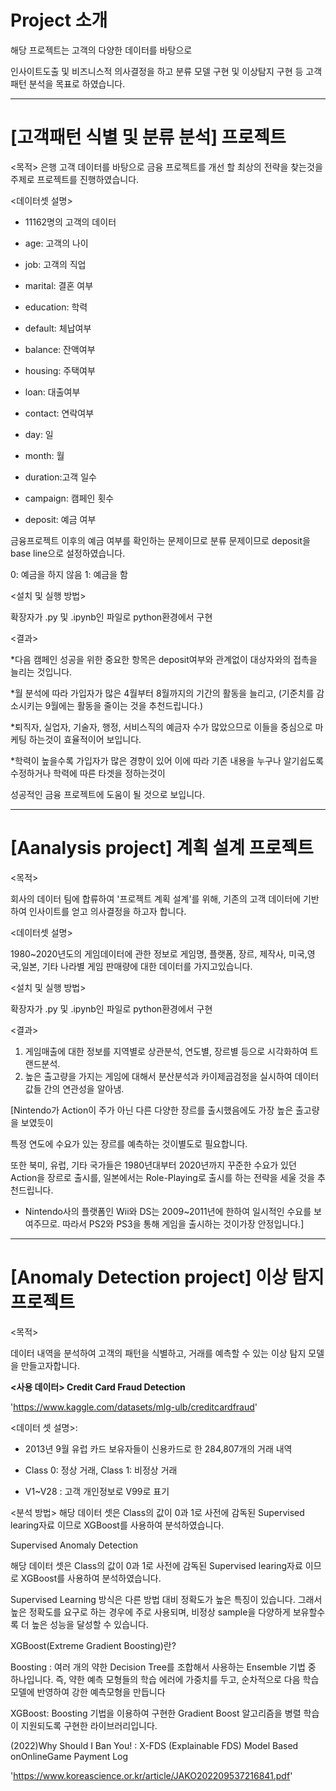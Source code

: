 # Project 소개

해당 프로젝트는 고객의 다양한 데이터를 바탕으로

인사이트도출 및 비즈니스적 의사결정을 하고 분류 모델 구현 및 이상탐지 구현 등 고객 패턴 분석을 목표로 하였습니다.


----------------------------------------------------------------------------------------------------------------------------------------------
 # [고객패턴 식별 및 분류 분석] 프로젝트

<목적> 은행 고객 데이터를 바탕으로 금융 프로젝트를 개선 할 최상의 전략을 찾는것을 주제로 프로젝트를 진행하였습니다.

<데이터셋 설명> 

- 11162명의 고객의 데이터

- age: 고객의 나이
- job: 고객의 직업 
-	marital: 결혼 여부
- education: 학력
- default: 체납여부
-	balance: 잔액여부
- housing: 주택여부
- loan: 대출여부
-	contact: 연락여부
-	day: 일
-	month: 월	
- duration:고객 일수
- campaign: 캠페인 횟수
-	deposit: 예금 여부


금융프로젝트 이후의 예금 여부를 확인하는 문제이므로 분류 문제이므로 deposit을 base line으로 설정하였습니다.

0: 예금을 하지 않음 1: 예금을 함

<설치 및 실행 방법>

확장자가 .py 및 .ipynb인 파일로 python환경에서 구현

<결과>

*다음 캠페인 성공을 위한 중요한 항목은 deposit여부와 관계없이 대상자와의 접촉을 늘리는 것입니다.

*월 분석에 따라 가입자가 많은 4월부터 8월까지의 기간의 활동을 늘리고, (기준치를 감소시키는 9월에는 활동을 줄이는 것을 추천드립니다.)

*퇴직자, 실업자, 기술자, 행정, 서비스직의 예금자 수가 많았으므로 이들을 중심으로 마케팅 하는것이 효율적이어 보입니다.

*학력이 높을수록 가입자가 많은 경향이 있어 이에 따라 기존 내용을 누구나 알기쉽도록 수정하거나 학력에 따른 타겟을 정하는것이

성공적인 금융 프로젝트에 도움이 될 것으로 보입니다.



---------------------------------------------------------------------------------------


# [Aanalysis project] 계획 설계 프로젝트


<목적>

회사의 데이터 팀에 합류하여 '프로젝트 계획 설계'를 위해, 기존의 고객 데이터에 기반하여 인사이트를 얻고 의사결정을 하고자 합니다.


<데이터셋 설명>

1980~2020년도의 게임데이터에 관한 정보로 게임명, 플랫폼, 장르, 제작사, 미국,영국,일본, 기타 나라별 게임 판매량에 대한 데이터를 가지고있습니다.

<설치 및 실행 방법>

확장자가 .py 및 .ipynb인 파일로 python환경에서 구현

<결과>

1. 게임매출에 대한 정보를 지역별로 상관분석, 연도별, 장르별 등으로 시각화하여 트랜드분석.
2. 높은 출고량을 가지는 게임에 대해서 분산분석과 카이제곱검정을 실시하여 데이터 값들 간의 연관성을 알아냄.

[Nintendo가 Action이 주가 아닌 다른 다양한 장르를 출시했음에도 가장 높은 출고량을 보였듯이

특정 연도에 수요가 있는 장르를 예측하는 것이별도로 필요합니다.

또한 북미, 유럽, 기타 국가들은 1980년대부터 2020년까지 꾸준한 수요가 있던 Action을 장르로 출시를,
일본에서는 Role-Playing로 출시를 하는 전략을 세울 것을 추천드립니다.

+ Nintendo사의 플랫폼인 Wii와 DS는 2009~2011년에 한하여 일시적인 수요를 보여주므로.
따라서 PS2와 PS3을 통해 게임을 출시하는 것이가장 안정입니다.]


----------------------------------------------------------------------------------------------------------------------------------------------
# [Anomaly Detection project] 이상 탐지 프로젝트

<목적> 

데이터 내역을 분석하여 고객의 패턴을 식별하고, 거래를 예측할 수 있는 이상 탐지 모델을 만들고자합니다.

**<사용 데이터> Credit Card Fraud Detection**

'https://www.kaggle.com/datasets/mlg-ulb/creditcardfraud'



<데이터 셋 설명>:

- 2013년 9월 유럽 카드 보유자들이 신용카드로 한 284,807개의 거래 내역

- Class 0: 정상 거래, Class 1: 비정상 거래

- V1~V28 : 고객 개인정보로 V99로 표기


<분석 방법>
해당 데이터 셋은 Class의 값이 0과 1로 사전에 감독된 Supervised learing자료 이므로 XGBoost를 사용하여 분석하였습니다.

Supervised Anomaly Detection

해당 데이터 셋은 Class의 값이 0과 1로 사전에 감독된 Supervised learing자료 이므로 XGBoost를 사용하여 분석하였습니다.

Supervised Learning 방식은 다른 방법 대비 정확도가 높은 특징이 있습니다. 그래서 높은 정확도를 요구로 하는 경우에 주로 사용되며, 비정상 sample을 다양하게 보유할수록 더 높은 성능을 달성할 수 있습니다.

XGBoost(Extreme Gradient Boosting)란?

Boosting : 여러 개의 약한 Decision Tree를 조합해서 사용하는 Ensemble 기법 중 하나입니다. 즉, 약한 예측 모형들의 학습 에러에 가중치를 두고, 순차적으로 다음 학습 모델에 반영하여 강한 예측모형을 만듭니다

XGBoost: Boosting 기법을 이용하여 구현한 Gradient Boost 알고리즘을 병렬 학습이 지원되도록 구현한 라이브러리입니다.


<References>
 (2022)Why Should I Ban You! : X-FDS (Explainable FDS) Model Based onOnlineGame Payment Log

'https://www.koreascience.or.kr/article/JAKO202209537216841.pdf'

